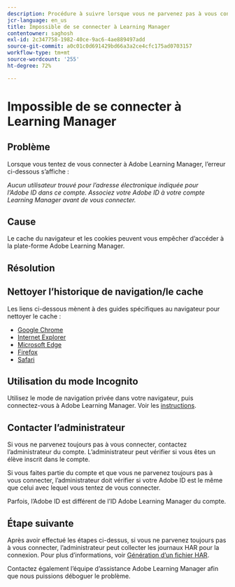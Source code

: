 ```yaml
---
description: Procédure à suivre lorsque vous ne parvenez pas à vous connecter à Learning Manager
jcr-language: en_us
title: Impossible de se connecter à Learning Manager
contentowner: saghosh
exl-id: 2c347758-1982-40ce-9ac6-4ae889497add
source-git-commit: a0c01c0d691429bd66a3a2ce4cfc175ad0703157
workflow-type: tm+mt
source-wordcount: '255'
ht-degree: 72%

---
```


# Impossible de se connecter à Learning Manager

## Problème

Lorsque vous tentez de vous connecter à Adobe Learning Manager, l’erreur ci-dessous s’affiche :

*Aucun utilisateur trouvé pour l’adresse électronique indiquée pour l’Adobe ID dans ce compte. Associez votre Adobe ID à votre compte Learning Manager avant de vous connecter.*

<!--![](assets/prime-error-message.png)-->

## Cause

Le cache du navigateur et les cookies peuvent vous empêcher d’accéder à la plate-forme Adobe Learning Manager.

## Résolution

## Nettoyer l’historique de navigation/le cache

Les liens ci-dessous mènent à des guides spécifiques au navigateur pour nettoyer le cache :

* [Google Chrome](https://support.google.com/accounts/answer/32050?co=GENIE.Platform%3DDesktop&amp;hl=fr)
* [Internet Explorer](https://kb.wisc.edu/page.php?id=1514)
* [Microsoft Edge](https://www.bitdefender.com/support/how-to-clear-the-cache-and-cookies%C2%A0in-microsoft-edge-1914.html)
* [Firefox](https://kb.iu.edu/d/ahic)
* [Safari](https://oit.colorado.edu/tutorial/clear-web-browser-cache-safari-6)

## Utilisation du mode Incognito

Utilisez le mode de navigation privée dans votre navigateur, puis connectez-vous à Adobe Learning Manager. Voir les [instructions](https://support.google.com/chrome/answer/95464?co=GENIE.Platform%3DDesktop&amp;hl=fr&amp;oco=0).

## Contacter l’administrateur

Si vous ne parvenez toujours pas à vous connecter, contactez l’administrateur du compte. L’administrateur peut vérifier si vous êtes un élève inscrit dans le compte.

Si vous faites partie du compte et que vous ne parvenez toujours pas à vous connecter, l’administrateur doit vérifier si votre Adobe ID est le même que celui avec lequel vous tentez de vous connecter.

Parfois, l’Adobe ID est différent de l’ID Adobe Learning Manager du compte.

## Étape suivante

Après avoir effectué les étapes ci-dessus, si vous ne parvenez toujours pas à vous connecter, l’administrateur peut collecter les journaux HAR pour la connexion. Pour plus d’informations, voir [Génération d’un fichier HAR](/help/migrated/kb/generate-har-file.md).

Contactez également l’équipe d’assistance Adobe Learning Manager afin que nous puissions déboguer le problème.
